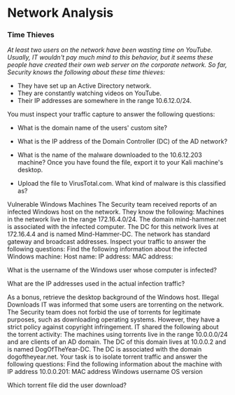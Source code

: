 # Network Analysis

### Time Thieves

_At least two users on the network have been wasting time on YouTube. Usually, IT wouldn't pay much mind to this behavior, but it seems these people have created their own web server on the corporate network. So far, Security knows the following about these time thieves:_

- They have set up an Active Directory network.
- They are constantly watching videos on YouTube.
- Their IP addresses are somewhere in the range 10.6.12.0/24.

You must inspect your traffic capture to answer the following questions:

- What is the domain name of the users' custom site?
 
- What is the IP address of the Domain Controller (DC) of the AD network?
 
- What is the name of the malware downloaded to the 10.6.12.203 machine? Once you have found the file, export it to your Kali machine's desktop.
 
- Upload the file to VirusTotal.com. What kind of malware is this classified as?
 
 
 
Vulnerable Windows Machines
The Security team received reports of an infected Windows host on the network. They know the following:
Machines in the network live in the range 172.16.4.0/24.
The domain mind-hammer.net is associated with the infected computer.
The DC for this network lives at 172.16.4.4 and is named Mind-Hammer-DC.
The network has standard gateway and broadcast addresses.
Inspect your traffic to answer the following questions:
Find the following information about the infected Windows machine:
Host name:
IP address:
MAC address:

What is the username of the Windows user whose computer is infected?
 
What are the IP addresses used in the actual infection traffic?
 
As a bonus, retrieve the desktop background of the Windows host.
Illegal Downloads
IT was informed that some users are torrenting on the network. The Security team does not forbid the use of torrents for legitimate purposes, such as downloading operating systems. However, they have a strict policy against copyright infringement.
IT shared the following about the torrent activity:
The machines using torrents live in the range 10.0.0.0/24 and are clients of an AD domain.
The DC of this domain lives at 10.0.0.2 and is named DogOfTheYear-DC.
The DC is associated with the domain dogoftheyear.net.
Your task is to isolate torrent traffic and answer the following questions:
Find the following information about the machine with IP address 10.0.0.201:
MAC address
Windows username
OS version

Which torrent file did the user download?
